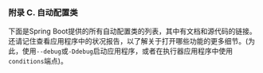 ### 附录 C. 自动配置类

下面是Spring Boot提供的所有自动配置类的列表，其中有文档和源代码的链接。还请记住查看应用程序中的状况报告，以了解关于打开哪些功能的更多细节。(为此，使用`--debug`或`-Ddebug`启动应用程序，或者在执行器应用程序中使用`conditions`端点)。
